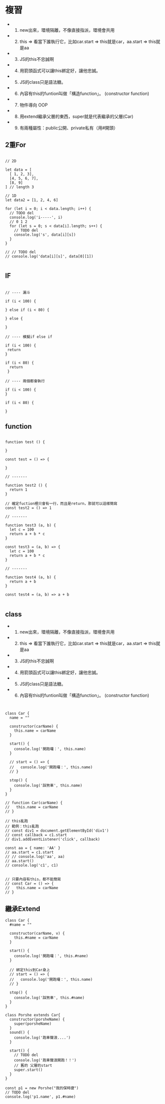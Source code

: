 # 複習

- 1. new出來，環境隔離，不像直接指派，環境會共用
- 2. this => 看當下誰執行它，比如car.start => this就是car，aa.start => this就是aa
- 3. JS的this不忠誠啊
- 4. 用箭頭函式可以讓this綁定好，讓他忠誠。
- 5. JS的class只是語法糖。
- 6. 內容有this的funtion叫做「構造function」。 (constructor function)
- 7. 物件導向 OOP
- 8. 用extend繼承父層的東西，super就是代表繼承的父層(Car)
- 9. 有兩種屬性：public公開、private私有（用#開頭）


## 2重For

```

// 2D

let data = [
  [ 1, 2, 3], 
  [4, 5, 6, 7], 
  [8, 9]
] // length 3

// 1D
let data2 = [1, 2, 4, 6]

for (let i = 0; i < data.length; i++) {
  // TODO del
  console.log('i-----', i)
  // 0 1 2
  for (let s = 0; s < data[i].length; s++) {
    // TODO del
    console.log('s', data[i][s])
  }
}

// // TODO del
// console.log('data[i][s]', data[0][1])


```

## IF

```

// ---- 漏斗

if (i < 100) {

} else if (i < 80) {

} else {

}

// ---- 模擬if else if

if (i < 100) {
 return 
} 

if (i < 80) {
  return 
 } 

// ---- 兩個都會執行

if (i < 100) {
} 

if (i < 80) {

} 
```


## function 

```

function test () {

}

const test = () => {

}

// -------

function test2 () {
  return 1
}

// 確定fuction裡只會有一行，而且是return，那就可以這樣簡寫
const test2 = () => 1

// -------

function test3 (a, b) {
  let c = 100
  return a + b * c
}

const test3 = (a, b) => {
  let c = 100
  return a + b * c 
}

// -------

function test4 (a, b) {
  return a + b
}

const test4 = (a, b) => a + b 


```

## class
- 1. new出來，環境隔離，不像直接指派，環境會共用
- 2. this => 看當下誰執行它，比如car.start => this就是car，aa.start => this就是aa
- 3. JS的this不忠誠啊
- 4. 用箭頭函式可以讓this綁定好，讓他忠誠。
- 5. JS的class只是語法糖。
- 6. 內容有this的funtion叫做「構造function」。 (constructor function)

```


class Car {
  name = ""

  constructor(carName) {
    this.name = carName
  }

  start() {
    console.log('開跑囉：', this.name)
  }

  // start = () => {
  //   console.log('開跑囉：', this.name)
  // }

  stop() {
    console.log('踩煞車', this.name)
  }
}

// function Car(carName) {
//   this.name = carName
// } 

// this亂跑
// 範例：this亂跑
// const div1 = document.getElementById('div1')
// const callback = c1.start
// div1.addEventListener('click', callback)

const aa = { name: 'AA' }
// aa.start = c1.start
// // console.log('aa', aa)
// aa.start()
// console.log('c1', c1)


// 只要內容有this，都不能簡寫
// const Car = () => {
//   this.name = carName
// }
```

## 繼承Extend

```
class Car {
  #name = ""

  constructor(carName, v) {
    this.#name = carName
  }

  start() {
    console.log('開跑囉：', this.#name)
  }

  // 綁定this到Car身上
  // start = () => {
  //   console.log('開跑囉：', this.name)
  // }

  stop() {
    console.log('踩煞車', this.#name)
  }
}

class Porshe extends Car{
  constructor(porsheName) {
    super(porsheName)
  }
  sound() {
    console.log('跑車聲浪....')
  }

  start() {
    // TODO del
    console.log('跑車聲浪開跑！！')
    // 舊的 父層的start
    super.start()
  }
}

const p1 = new Porshe("我的保時捷")
// TODO del
console.log('p1.name', p1.#name)
```
